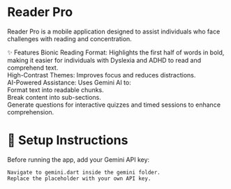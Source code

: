 # Reader Pro
Reader Pro is a mobile application designed to assist individuals who face challenges with reading and concentration.

✨ Features
    Bionic Reading Format: Highlights the first half of words in bold, making it easier for individuals with Dyslexia and ADHD to read and comprehend text.<br>
    High-Contrast Themes: Improves focus and reduces distractions. <br>
    AI-Powered Assistance: Uses Gemini AI to:<br>
      Format text into readable chunks.<br>
      Break content into sub-sections.<br>
      Generate questions for interactive quizzes and timed sessions to enhance comprehension.<br>
      
# 🔧 Setup Instructions
  Before running the app, add your Gemini API key:<br>
    
    Navigate to gemini.dart inside the gemini folder.
    Replace the placeholder with your own API key.
